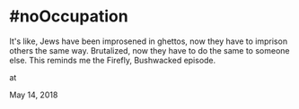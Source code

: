 # #noOccupation



It's like, Jews have been improsened in ghettos, now they have to imprison others the same way. Brutalized, now they have to do the same to someone else. This reminds me the Firefly, Bushwacked episode.








at

May 14, 2018















